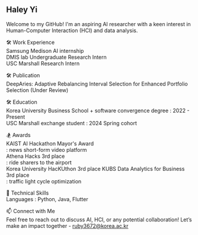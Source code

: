 ## Haley Yi
Welcome to my GitHub! I'm an aspiring AI researcher with a keen interest in Human-Computer Interaction (HCI) and data analysis. 




🛠️ Work Experience   
Samsung Medison AI internship   
DMIS lab Undergraduate Research Intern   
USC Marshall Research Intern   


🛠️ Publication  
DeepAries: Adaptive Rebalancing Interval Selection for Enhanced Portfolio Selection (Under Review)

🛠️ Education  
Korea University Business School + software convergence degree : 2022 - Present      
USC Marshall exchange student : 2024 Spring cohort  


🏂 Awards  
KAIST AI Hackathon Mayor's Award  
  : news short-form video platform  
Athena Hacks 3rd place  
  : ride sharers to the airport  
Korea University HacKUthon 3rd place
KUBS Data Analytics for Business 3rd place  
  : traffic light cycle optimization  


🌟 Technical Skills  
Languages : Python, Java, Flutter  

  
📫 Connect with Me  
Feel free to reach out to discuss AI, HCI, or any potential collaboration! Let’s make an impact together - ruby3672@korea.ac.kr
